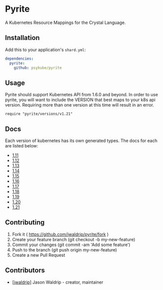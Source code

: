 # Pyrite

A Kubernetes Resource Mappings for the Crystal Language.

## Installation

Add this to your application's `shard.yml`:

```yaml
dependencies:
  pyrite:
    github: psykube/pyrite
```

## Usage

Pyrite should support Kubernetes API from 1.6.0 and beyond. In order to use 
pyrite, you will want to include the VERSION that best maps to your k8s api version.
Requiring more than one version at this time will result in an error.

```crystal
require "pyrite/versions/v1.21"
```

## Docs

Each version of kubernetes has its own generated types. The docs for each are listed below:

* [1.11](https://psykube.github.io/pyrite/versions/v1.11)
* [1.12](https://psykube.github.io/pyrite/versions/v1.12)
* [1.13](https://psykube.github.io/pyrite/versions/v1.13)
* [1.14](https://psykube.github.io/pyrite/versions/v1.14)
* [1.15](https://psykube.github.io/pyrite/versions/v1.15)
* [1.16](https://psykube.github.io/pyrite/versions/v1.16)
* [1.17](https://psykube.github.io/pyrite/versions/v1.17)
* [1.18](https://psykube.github.io/pyrite/versions/v1.18)
* [1.19](https://psykube.github.io/pyrite/versions/v1.19)
* [1.20](https://psykube.github.io/pyrite/versions/v1.20)
* [1.21](https://psykube.github.io/pyrite/versions/v1.21)

## Contributing

1. Fork it ( https://github.com/jwaldrip/pyrite/fork )
2. Create your feature branch (git checkout -b my-new-feature)
3. Commit your changes (git commit -am 'Add some feature')
4. Push to the branch (git push origin my-new-feature)
5. Create a new Pull Request

## Contributors

- [[jwaldrip]](https://github.com/jwaldrip) Jason Waldrip - creator, maintainer
